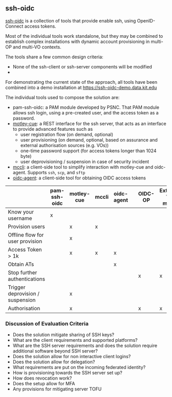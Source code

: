 ssh-oidc
--------
[ssh-oidc](https://github.com/EOSC-synergy/ssh-oidc) is a collection of
tools that provide enable ssh, using OpenID-Connect access tokens.

Most of the individual tools work standalone, but they may be combined to
establish complex installations with dynamic account provisioning in
multi-OP and multi-VO contexts.

The tools share a few common design criteria:
- None of the ssh-client or ssh-server components will be modified
- 

For demonstrating the current state of the approach, all tools have been
combined into a demo installation at <https://ssh-oidc-demo.data.kit.edu>

The individual tools used to compose the solution are:

- pam-ssh-oidc: a PAM module developed by PSNC. That PAM module allows ssh
    login, using a pre-created user, and the access token as a password.
- [motley-cue](https://motley-cue.readthedocs.io/en/latest/): a REST interface for the ssh server, that acts as an
    interface to provide advanced features such as
    - user registration flow (on demand, optional)
    - user provisioning (on demand, optional, based on assurance and external authorisation sources (e.g. VOs))
    - one-time password support (for access tokens longer than 1024 byte)
    - user deprovisioning / suspension in case of security incident
- [mccli](https://mccli.readthedocs.io/en/latest): a client-side tool to simplify interaction with motley-cue and
    oidc-agent. Supports `ssh`, `scp`, and `sftp`
- [oidc-agent](https://github.com/indigo-dc/oidc-agent): a client-side tool for obtaining OIDC access tokens

|                                  | pam-ssh-oidc | motley-cue | mccli | oidc-agent |  | OIDC-OP | External VO mgmt |
|----------------------------------|--------------|------------|-------|------------|--|---------|------------------|
| Know your username               | x            |            |       |            |  |         |                  |
| Provision users                  |              | x          | x     |            |  |         |                  |
| Offline flow for user provision  |              | x          |       |            |  |         |                  |
| Access Token > 1k                |              | x          | x     | x          |  |         |                  |
| Obtain ATs                       |              |            |       | x          |  |         |                  |
| Stop further authentications     |              |            |       |            |  | x       | x                |
| Trigger deprovision / suspension |              | x          |       |            |  |         |                  |
| Authorisation                    |              | x           |       |            |  | x       | x                |





### Discussion of Evaluation Criteria

* Does the solution mitigate sharing of SSH keys?
* What are the client requirements and supported platforms?
* What are the SSH server requirements and does the solution require additional software beyond SSH server?
* Does the solution allow for non interactive client logins?
* Does the solution allow for delegation?
* What requirements are put on the incoming federated identity?
* How is provisioning towards the SSH server set up?
* How does revocation work?
* Does the setup allow for MFA
* Any provisions for mitigating server TOFU


